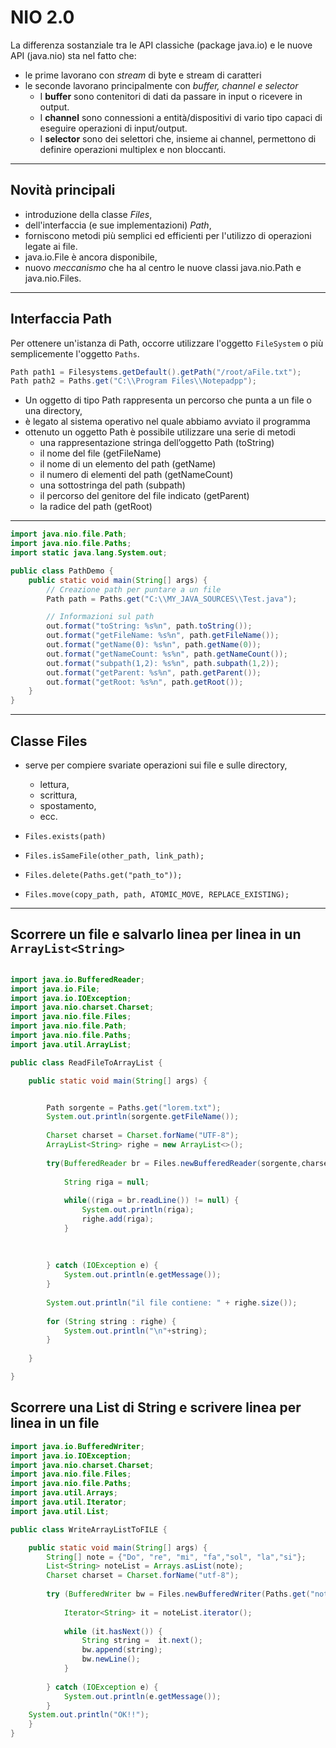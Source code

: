 # NIO 2.0

La differenza sostanziale tra le API classiche (package java.io) e le nuove API (java.nio) sta nel fatto che:

* le prime lavorano con *stream* di byte e stream di caratteri
* le seconde lavorano principalmente con *buffer, channel e selector*
  *  I **buffer** sono contenitori di dati da passare in input o ricevere in output.  
  *  I **channel** sono connessioni a entità/dispositivi di vario tipo capaci di eseguire operazioni di input/output.
  *  I **selector** sono dei selettori che, insieme ai channel, permettono di definire operazioni multiplex e non bloccanti.

---
## Novità principali

* introduzione della classe *Files*, 
* dell'interfaccia (e sue implementazioni) *Path*, 
* forniscono metodi più semplici ed efficienti per l'utilizzo di operazioni legate ai file. 
* java.io.File è ancora disponibile, 
* nuovo _meccanismo_ che ha al centro le nuove classi java.nio.Path e java.nio.Files. 

---

## Interfaccia Path

Per ottenere un'istanza di Path, occorre utilizzare l'oggetto `FileSystem` o più semplicemente l'oggetto `Paths`. 

```java
Path path1 = Filesystems.getDefault().getPath("/root/aFile.txt");
Path path2 = Paths.get("C:\\Program Files\\Notepadpp");
```

* Un oggetto di tipo Path rappresenta un percorso che punta a un file o una directory, 
* è legato al sistema operativo nel quale abbiamo avviato il programma 
* ottenuto un oggetto Path è possibile utilizzare una serie di metodi
  * una rappresentazione stringa dell’oggetto Path (toString)
  * il nome del file (getFileName)
  * il nome di un elemento del path (getName)
  * il numero di elementi del path (getNameCount)
  * una sottostringa del path (subpath)
  * il percorso del genitore del file indicato (getParent)
  * la radice del path (getRoot)

---

```java
import java.nio.file.Path;
import java.nio.file.Paths;
import static java.lang.System.out;

public class PathDemo {
	public static void main(String[] args) {
		// Creazione path per puntare a un file
		Path path = Paths.get("C:\\MY_JAVA_SOURCES\\Test.java");

		// Informazioni sul path
		out.format("toString: %s%n", path.toString());
		out.format("getFileName: %s%n", path.getFileName());
		out.format("getName(0): %s%n", path.getName(0));
		out.format("getNameCount: %s%n", path.getNameCount());
		out.format("subpath(1,2): %s%n", path.subpath(1,2));
		out.format("getParent: %s%n", path.getParent());
		out.format("getRoot: %s%n", path.getRoot());
	}
}
```

---

## Classe Files

* serve per compiere svariate operazioni sui file e sulle directory, 
  * lettura, 
  * scrittura, 
  * spostamento, 
  * ecc. 

* `Files.exists(path)`
* `Files.isSameFile(other_path, link_path);`
* `Files.delete(Paths.get("path_to"));`
* `Files.move(copy_path, path, ATOMIC_MOVE, REPLACE_EXISTING);`

---

## Scorrere un file e salvarlo linea per linea in un `ArrayList<String>`

```java

import java.io.BufferedReader;
import java.io.File;
import java.io.IOException;
import java.nio.charset.Charset;
import java.nio.file.Files;
import java.nio.file.Path;
import java.nio.file.Paths;
import java.util.ArrayList;

public class ReadFileToArrayList {

	public static void main(String[] args) {


		Path sorgente = Paths.get("lorem.txt");
		System.out.println(sorgente.getFileName());
		
		Charset charset = Charset.forName("UTF-8");
		ArrayList<String> righe = new ArrayList<>();
		
		try(BufferedReader br = Files.newBufferedReader(sorgente,charset);){
			
			String riga = null;
			
			while((riga = br.readLine()) != null) {
				System.out.println(riga);
				righe.add(riga);
			}
			
			
			
		} catch (IOException e) {
			System.out.println(e.getMessage());
		}
		
		System.out.println("il file contiene: " + righe.size());
		
		for (String string : righe) {
			System.out.println("\n"+string);
		}
		
	}

}

```


## Scorrere una List di String e scrivere linea per linea in un file

```java
import java.io.BufferedWriter;
import java.io.IOException;
import java.nio.charset.Charset;
import java.nio.file.Files;
import java.nio.file.Paths;
import java.util.Arrays;
import java.util.Iterator;
import java.util.List;

public class WriteArrayListToFILE {

	public static void main(String[] args) {
		String[] note = {"Do", "re", "mi", "fa","sol", "la","si"};
		List<String> noteList = Arrays.asList(note);
		Charset charset = Charset.forName("utf-8");
		
		try (BufferedWriter bw = Files.newBufferedWriter(Paths.get("note.txt"),charset)){
			
			Iterator<String> it = noteList.iterator();
			
			while (it.hasNext()) {
				String string =  it.next();
				bw.append(string);
				bw.newLine();
			}
			
		} catch (IOException e) {
			System.out.println(e.getMessage());
		}
	System.out.println("OK!!");
	}
}
```
